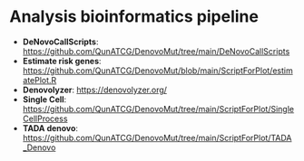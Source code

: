 # Analysis bioinformatics pipeline
- **DeNovoCallScripts**: https://github.com/QunATCG/DenovoMut/tree/main/DeNovoCallScripts
- **Estimate risk genes**: https://github.com/QunATCG/DenovoMut/blob/main/ScriptForPlot/estimatePlot.R
- **Denovolyzer**: https://denovolyzer.org/
- **Single Cell**: https://github.com/QunATCG/DenovoMut/tree/main/ScriptForPlot/SingleCellProcess
- **TADA denovo**: https://github.com/QunATCG/DenovoMut/tree/main/ScriptForPlot/TADA_Denovo
